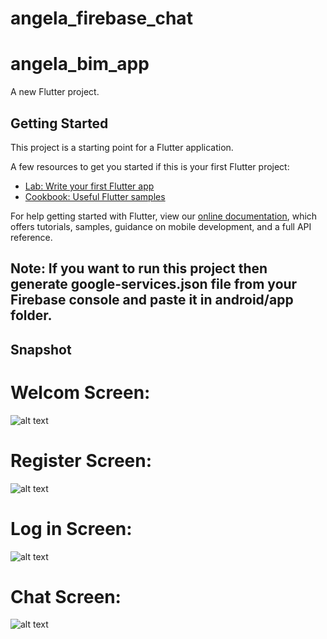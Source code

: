 # angela_firebase_chat

# angela_bim_app

A new Flutter project.

## Getting Started

This project is a starting point for a Flutter application.

A few resources to get you started if this is your first Flutter project:

- [Lab: Write your first Flutter app](https://flutter.dev/docs/get-started/codelab)
- [Cookbook: Useful Flutter samples](https://flutter.dev/docs/cookbook)

For help getting started with Flutter, view our 
[online documentation](https://flutter.dev/docs), which offers tutorials, 
samples, guidance on mobile development, and a full API reference.

## Note: If you want to run this project then generate google-services.json file from your Firebase console and paste it in android/app folder.

## Snapshot
# Welcom Screen: 
![alt text](https://github.com/TheKetan2/FlutterTrack/blob/master/snapshots/welcome.png)

# Register Screen:
![alt text](https://github.com/TheKetan2/FlutterTrack/blob/master/snapshots/register.png)

# Log in Screen:
![alt text](https://github.com/TheKetan2/FlutterTrack/blob/master/snapshots/login.png)

# Chat Screen:
![alt text](https://github.com/TheKetan2/FlutterTrack/blob/master/snapshots/chat.png)


